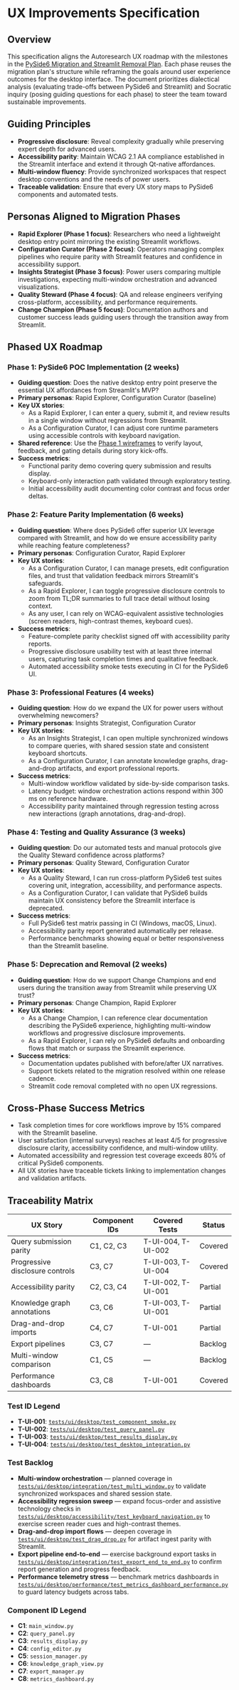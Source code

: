# UX Improvements Specification

## Overview

This specification aligns the Autoresearch UX roadmap with the milestones in
the [PySide6 Migration and Streamlit Removal Plan][pyside6-plan].
Each phase reuses the migration plan's structure while reframing the goals
around user experience outcomes for the desktop interface. The document
prioritizes dialectical analysis (evaluating trade-offs between PySide6 and
Streamlit) and Socratic inquiry (posing guiding questions for each phase) to
steer the team toward sustainable improvements.

## Guiding Principles

- **Progressive disclosure**: Reveal complexity gradually while preserving
  expert depth for advanced users.
- **Accessibility parity**: Maintain WCAG 2.1 AA compliance established in the
  Streamlit interface and extend it through Qt-native affordances.
- **Multi-window fluency**: Provide synchronized workspaces that respect
  desktop conventions and the needs of power users.
- **Traceable validation**: Ensure that every UX story maps to PySide6
  components and automated tests.

## Personas Aligned to Migration Phases

- **Rapid Explorer (Phase 1 focus)**: Researchers who need a lightweight
  desktop entry point mirroring the existing Streamlit workflows.
- **Configuration Curator (Phase 2 focus)**: Operators managing complex
  pipelines who require parity with Streamlit features and confidence in
  accessibility support.
- **Insights Strategist (Phase 3 focus)**: Power users comparing multiple
  investigations, expecting multi-window orchestration and advanced
  visualizations.
- **Quality Steward (Phase 4 focus)**: QA and release engineers verifying
  cross-platform, accessibility, and performance requirements.
- **Change Champion (Phase 5 focus)**: Documentation authors and customer
  success leads guiding users through the transition away from Streamlit.

## Phased UX Roadmap

### Phase 1: PySide6 POC Implementation (2 weeks)

- **Guiding question**: Does the native desktop entry point preserve the
  essential UX affordances from Streamlit's MVP?
- **Primary personas**: Rapid Explorer, Configuration Curator (baseline)
- **Key UX stories**:
  - As a Rapid Explorer, I can enter a query, submit it, and review results in
    a single window without regressions from Streamlit.
  - As a Configuration Curator, I can adjust core runtime parameters using
    accessible controls with keyboard navigation.
- **Shared reference**: Use the
  [Phase 1 wireframes](../diagrams/pyside6_layout.md#visual-references) to
  verify layout, feedback, and gating details during story kick-offs.
- **Success metrics**:
  - Functional parity demo covering query submission and results display.
  - Keyboard-only interaction path validated through exploratory testing.
  - Initial accessibility audit documenting color contrast and focus order
    deltas.

### Phase 2: Feature Parity Implementation (6 weeks)

- **Guiding question**: Where does PySide6 offer superior UX leverage compared
  with Streamlit, and how do we ensure accessibility parity while reaching
  feature completeness?
- **Primary personas**: Configuration Curator, Rapid Explorer
- **Key UX stories**:
  - As a Configuration Curator, I can manage presets, edit configuration files,
    and trust that validation feedback mirrors Streamlit's safeguards.
  - As a Rapid Explorer, I can toggle progressive disclosure controls to zoom
    from TL;DR summaries to full trace detail without losing context.
  - As any user, I can rely on WCAG-equivalent assistive technologies (screen
    readers, high-contrast themes, keyboard cues).
- **Success metrics**:
  - Feature-complete parity checklist signed off with accessibility parity
    reports.
  - Progressive disclosure usability test with at least three internal users,
    capturing task completion times and qualitative feedback.
  - Automated accessibility smoke tests executing in CI for the PySide6 UI.

### Phase 3: Professional Features (4 weeks)

- **Guiding question**: How do we expand the UX for power users without
  overwhelming newcomers?
- **Primary personas**: Insights Strategist, Configuration Curator
- **Key UX stories**:
  - As an Insights Strategist, I can open multiple synchronized windows to
    compare queries, with shared session state and consistent keyboard
    shortcuts.
  - As a Configuration Curator, I can annotate knowledge graphs, drag-and-drop
    artifacts, and export professional reports.
- **Success metrics**:
  - Multi-window workflow validated by side-by-side comparison tasks.
  - Latency budget: window orchestration actions respond within 300 ms on
    reference hardware.
  - Accessibility parity maintained through regression testing across new
    interactions (graph annotations, drag-and-drop).

### Phase 4: Testing and Quality Assurance (3 weeks)

- **Guiding question**: Do our automated tests and manual protocols give the
  Quality Steward confidence across platforms?
- **Primary personas**: Quality Steward, Configuration Curator
- **Key UX stories**:
  - As a Quality Steward, I can run cross-platform PySide6 test suites covering
    unit, integration, accessibility, and performance aspects.
  - As a Configuration Curator, I can validate that PySide6 builds maintain UX
    consistency before the Streamlit interface is deprecated.
- **Success metrics**:
  - Full PySide6 test matrix passing in CI (Windows, macOS, Linux).
  - Accessibility parity report generated automatically per release.
  - Performance benchmarks showing equal or better responsiveness than the
    Streamlit baseline.

### Phase 5: Deprecation and Removal (2 weeks)

- **Guiding question**: How do we support Change Champions and end users during
  the transition away from Streamlit while preserving UX trust?
- **Primary personas**: Change Champion, Rapid Explorer
- **Key UX stories**:
  - As a Change Champion, I can reference clear documentation describing the
    PySide6 experience, highlighting multi-window workflows and progressive
    disclosure improvements.
  - As a Rapid Explorer, I can rely on PySide6 defaults and onboarding flows
    that match or surpass the Streamlit experience.
- **Success metrics**:
  - Documentation updates published with before/after UX narratives.
  - Support tickets related to the migration resolved within one release
    cadence.
  - Streamlit code removal completed with no open UX regressions.

## Cross-Phase Success Metrics

- Task completion times for core workflows improve by 15% compared with the
  Streamlit baseline.
- User satisfaction (internal surveys) reaches at least 4/5 for progressive
  disclosure clarity, accessibility confidence, and multi-window utility.
- Automated accessibility and regression test coverage exceeds 80% of critical
  PySide6 components.
- All UX stories have traceable tickets linking to implementation changes and
  validation artifacts.

## Traceability Matrix

| UX Story | Component IDs | Covered Tests | Status |
| --- | --- | --- | --- |
| Query submission parity | C1, C2, C3 | T-UI-004, T-UI-002 | Covered |
| Progressive disclosure controls | C3, C7 | T-UI-003, T-UI-004 | Covered |
| Accessibility parity | C2, C3, C4 | T-UI-002, T-UI-001 | Partial |
| Knowledge graph annotations | C3, C6 | T-UI-003, T-UI-001 | Partial |
| Drag-and-drop imports | C4, C7 | T-UI-001 | Partial |
| Export pipelines | C3, C7 | — | Backlog |
| Multi-window comparison | C1, C5 | — | Backlog |
| Performance dashboards | C3, C8 | T-UI-001 | Covered |

### Test ID Legend

- **T-UI-001**:
  [`tests/ui/desktop/test_component_smoke.py`][t-ui-001]
- **T-UI-002**:
  [`tests/ui/desktop/test_query_panel.py`][t-ui-002]
- **T-UI-003**:
  [`tests/ui/desktop/test_results_display.py`][t-ui-003]
- **T-UI-004**:
  [`tests/ui/desktop/test_desktop_integration.py`][t-ui-004]

### Test Backlog

- **Multi-window orchestration** — planned coverage in
  [`tests/ui/desktop/integration/test_multi_window.py`][t-multi-window] to
  validate synchronized workspaces and shared session state.
- **Accessibility regression sweep** — expand focus-order and assistive
  technology checks in
  [`tests/ui/desktop/accessibility/test_keyboard_navigation.py`][t-a11y] to
  exercise screen reader cues and high-contrast themes.
- **Drag-and-drop import flows** — deepen coverage in
  [`tests/ui/desktop/test_drag_drop.py`][t-drag-drop] for artifact ingest parity
  with Streamlit.
- **Export pipeline end-to-end** — exercise background export tasks in
  [`tests/ui/desktop/integration/test_export_end_to_end.py`][t-export-e2e] to
  confirm report generation and progress feedback.
- **Performance telemetry stress** — benchmark metrics dashboards in
  [`tests/ui/desktop/performance/test_metrics_dashboard_performance.py`][t-perf]
  to guard latency budgets across tabs.

[t-ui-001]: ../../tests/ui/desktop/test_component_smoke.py
[t-ui-002]: ../../tests/ui/desktop/test_query_panel.py
[t-ui-003]: ../../tests/ui/desktop/test_results_display.py
[t-ui-004]: ../../tests/ui/desktop/test_desktop_integration.py
[t-multi-window]: ../../tests/ui/desktop/integration/test_multi_window.py
[t-a11y]: ../../tests/ui/desktop/accessibility/test_keyboard_navigation.py
[t-drag-drop]: ../../tests/ui/desktop/test_drag_drop.py
[t-export-e2e]: ../../tests/ui/desktop/integration/test_export_end_to_end.py
[t-perf]:
  ../../tests/ui/desktop/performance/test_metrics_dashboard_performance.py

### Component ID Legend

- **C1**: `main_window.py`
- **C2**: `query_panel.py`
- **C3**: `results_display.py`
- **C4**: `config_editor.py`
- **C5**: `session_manager.py`
- **C6**: `knowledge_graph_view.py`
- **C7**: `export_manager.py`
- **C8**: `metrics_dashboard.py`

[pyside6-plan]: ../pyside6_migration_plan.md
